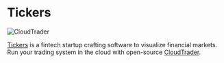 # Tickers

![CloudTrader](https://www.cloudtrader.com/img/social/github/header.png)

[Tickers](https://www.tickers.com) is a fintech startup crafting software to visualize financial markets. Run your trading system in the cloud with open-source [CloudTrader](https://github.com/cloudtrading/cloudtrader).
